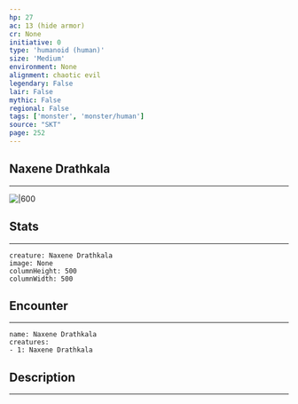 ```yaml
---
hp: 27
ac: 13 (hide armor)
cr: None
initiative: 0
type: 'humanoid (human)'    
size: 'Medium'
environment: None
alignment: chaotic evil
legendary: False
lair: False
mythic: False
regional: False
tags: ['monster', 'monster/human']
source: "SKT"
page: 252
---
```


## Naxene Drathkala
---

![|600](D:/Program%20Files/5e.tools/img/bestiary/SKT/Naxene%20Drathkala.jpg)

## Stats
---

```statblock
creature: Naxene Drathkala
image: None
columnHeight: 500
columnWidth: 500
```

## Encounter
---

```encounter-table
name: Naxene Drathkala
creatures:
- 1: Naxene Drathkala
```

## Description
---




